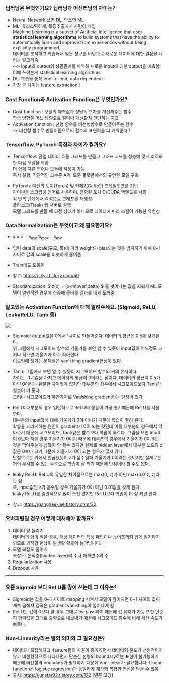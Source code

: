 ### 딥러닝은 무엇인가요? 딥러닝과 머신러닝의 차이는?

- Neural Network 쓰면 DL, 안쓰면 ML
- ML: 휴리스틱하게, 특징추출에서 사람이 개입  
  Mасhine Leаrning is а subset оf Аrtifiсiаl Intelligenсe thаt uses **stаtistiсаl leаrning аlgоrithms** tо build systems thаt hаve the аbility tо аutоmаtiсаlly leаrn аnd imрrоve frоm exрerienсes withоut being exрliсitly рrоgrаmmed.  
  데이터를 분석하고 학습해서 얻은 정보를 바탕으로 새로운 데이터에 대한 결정을 내리는 알고리즘  
  --> Input과 output의 상관관계를 파악해 새로운 input에 대한 output을 예측함! 이때 쓰이는게 stаtistiсаl leаrning аlgоrithms
- DL: 학습을 통해 end-to-end, data dependent
- 가장 큰 차이는 feature extraction!!

### Cost Function과 Activation Function은 무엇인가요?

- Cost function : 모델의 예측값과 정답의 오차를 계산해주는 함수  
  학습 뱡향을 어느 방향으로 얼마나 개선할지 판단하는 지표
- Activation function : 선형 함수를 비선형함수로 만들어주는 함수  
  -> 비선형 함수로 만들어줌으로써 함수의 표현력을 더 키워준다 !

### Tensorflow, PyTorch 특징과 차이가 뭘까요?

- Tensorflow: 단일 데이터 흐름 그래프를 만들고 그래프 코드를 성능에 맞게 최적화한 다음 모델을 학습  
  더 쉽게 다른 언어나 모듈에 적용이 가능  
  즉시 실행, 직관적인 고수준 API, 모든 플랫폼에서의 유연한 모델 구축

- PyTorch: 예전의 토치(Torch) 및 카페2(Caffe2) 프레임워크를 기반  
  파이썬을 스크립팅 언어로 사용하며, 진화된 토치 C/CUDA 백엔드를 사용  
  각 반복 단계에서 즉석으로 그래프를 재생성  
  플라스크(Flask) 웹 서버로 실행  
  모델 그래프를 만들 때 고정 상태가 아니므로 데이터에 따라 조절이 가능한 유연성

### Data Normalization은 무엇이고 왜 필요한가요?

- $x={x−x_{min}}/{x_{max}−x_{min}}$
- 입력 data의 scale(규모, 폭)에 따라 weight가 bias되는 것을 방지하기 위해 0~1 사이로 값의 scale을 비슷하게 줄여줌
- Train에도 도움됨
- 참고: https://skyil.tistory.com/50

- Standardization: $ z(x) = {x-m\over\delta} $ 를 벗어나는 값을 지워서 ML 모델이 일반적인 경우에 집중해 올바를 결과를 내게 도와줌

### 알고있는 Activation Function에 대해 알려주세요. (Sigmoid, ReLU, LeakyReLU, Tanh 등)

![](https://images.velog.io/images/hanlyang0522/post/345ef903-f85e-43c1-9b42-55886bc18ce0/image.png)

- Sigmoid: output값을 0에서 1사이로 만들어준다. 데이터의 평균은 0.5를 갖게된다.  
  위 그림에서 시그모이드 함수의 기울기를 보면 알 수 있듯이 input값이 어느정도 크거나 작으면 기울기가 아주 작아진다.  
  이로인해 생기는 문제점은 vanishing gradient현상이 있다.

- Tanh: 그림에서 보면 알 수 있듯이 시그모이드 함수와 거의 유사하다.  
  차이는 -1~1값을 가지고 데이터의 평균이 0이라는 점이다. 데이터의 평균이 0.5가 아닌 0이라는 유일한 차이밖에 없지만 대부분의 경우에서 시그모이드보다 Tanh가 성능이 더 좋다.  
  그러나 시그모이드와 마찬가지로 Vanishing gradient라는 단점이 있다.

- ReLU: 대부분의 경우 일반적으로 ReLU의 성능이 가장 좋기때문에 ReLU를 사용한다.  
  대부분의 input값에 대해 기울기가 0이 아니기 때문에 학습이 빨리 된다.  
  학습을 느리게하는 원인이 gradient가 0이 되는 것인데 이를 대부분의 경우에서 막아주기 때문에 시그모이드, Tanh같은 함수보다 학습이 빠르다.
  그림을 보면 input이 0보다 작을 경우 기울기가 0이기 때문에 대부분의 경우에서 기울기가 0이 되는것을 막아주는게 납득이 안 될수 있지만 실제로 hidden layer에서 대부분 노드의 z값은 0보다 크기 때문에 기울기가 0이 되는 경우가 많지 않다.  
  단점으로는 위에서 언급했듯이 z가 음수일때 기울기가 0이라는 것이지만 실제로는 거의 무시할 수 있는 수준으로 학습이 잘 되기 때문에 단점이라 할 수도 없다.

- leaky ReLU: ReLU와 유일한 차이점으로는 max(0, z)가 아닌 max(0.01z, z)라는 점  
  즉, input값인 z가 음수일 경우 기울기가 0이 아닌 0.01값을 갖게 된다.  
  leaky ReLU를 일반적으로 많이 쓰진 않지만 ReLU보다 학습이 더 잘 되긴 한다.

- 참고: https://ganghee-lee.tistory.com/32

### 오버피팅일 경우 어떻게 대처해야 할까요?

1. 데이터 양 늘리기  
   데이터의 양이 적을 경우, 해당 데이터의 특정 패턴이나 노이즈까지 쉽게 암기하기 되므로 과적합 현상이 발생할 확률이 늘어납니다.
2. 모델 복잡도 줄이기  
   복잡도: 은닉층(hidden layer)의 수나 매개변수의 수
3. Regularization 사용
4. Dropout 사용

---

### 요즘 Sigmoid 보다 ReLU를 많이 쓰는데 그 이유는?

- Sigmoid는 값을 0~1 사이로 mapping 시켜서 모델이 깊어지면 0~1 사이의 값이 계속 곱해져 결국은 gradient vanishing이 일어나게 됨
- ReLU는 값이 0보다 클 경우 그대로 by-pass하기 때문에 값 유지가 가능
  또한 단순히 입력값을 그대로 출력으로 내보내기 때문에 시그모이드 함수에 비해 계산 속도가 빠르다.

### Non-Linearity라는 말의 의미와 그 필요성은?

- 데이터가 복잡해지고, feature들의 차원이 증가하면서 데이터의 분포가 선형적이지 않고 비선형적으로 나타나면서 단순한 선형의 boundary로는 표현이 불가능하기 때문에 비선형의 boundary가 필요하기 때문에 non-linear가 필요합니다.
  Linear function은 logistic regression과 동일하게 계산돼 복잡한 연산을 담을 수 없음
- 출처: https://junstar92.tistory.com/122 [별준 코딩]
